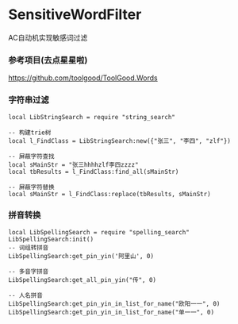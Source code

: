 # SensitiveWordFilter
AC自动机实现敏感词过滤

### 参考项目(去点星星啦)
https://github.com/toolgood/ToolGood.Words

### 字符串过滤
```
local LibStringSearch = require "string_search"

-- 构建trie树
local l_FindClass = LibStringSearch:new({"张三", "李四", "zlf"})

-- 屏蔽字符查找
local sMainStr = "张三hhhhzlf李四zzzz"
local tbResults = l_FindClass:find_all(sMainStr)

-- 屏蔽字符替换
local sMainStr = l_FindClass:replace(tbResults, sMainStr)
```

### 拼音转换
```
local LibSpellingSearch = require "spelling_search"
LibSpellingSearch:init()
-- 词组转拼音
LibSpellingSearch:get_pin_yin('阿里山', 0)

-- 多音字拼音
LibSpellingSearch:get_all_pin_yin("传", 0)

-- 人名拼音
LibSpellingSearch:get_pin_yin_in_list_for_name("欧阳一一", 0)
LibSpellingSearch:get_pin_yin_in_list_for_name("单一一", 0)
```
